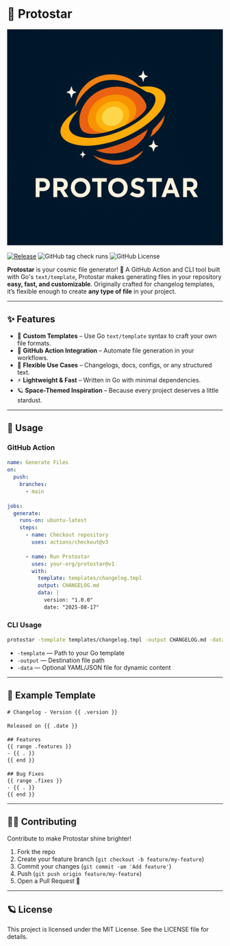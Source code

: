 

# 🌟 Protostar

![Protostar Logo](./protostar.png)

[![Release](https://img.shields.io/github/v/release/stellayazilim/stella.protostar?style=flat-square)](https://github.com/stellayazilim/Stella.Protostar/releases/tag/v0.1.33)
![GitHub tag check runs](https://img.shields.io/github/check-runs/Stellayazilim/Stella.Protostar/v0.1.33)
![GitHub License](https://img.shields.io/github/license/Stellayazilim/Stella.Protostar)


**Protostar** is your cosmic file generator! 🚀
A GitHub Action and CLI tool built with Go's `text/template`, Protostar makes generating files in your repository **easy, fast, and customizable**. Originally crafted for changelog templates, it’s flexible enough to create **any type of file** in your project.

---

## ✨ Features

* 🌌 **Custom Templates** – Use Go `text/template` syntax to craft your own file formats.
* 🤖 **GitHub Action Integration** – Automate file generation in your workflows.
* 🌠 **Flexible Use Cases** – Changelogs, docs, configs, or any structured text.
* ⚡ **Lightweight & Fast** – Written in Go with minimal dependencies.
* 🪐 **Space-Themed Inspiration** – Because every project deserves a little stardust.

---

## 🚀 Usage

### GitHub Action

```yaml
name: Generate Files
on:
  push:
    branches:
      - main

jobs:
  generate:
    runs-on: ubuntu-latest
    steps:
      - name: Checkout repository
        uses: actions/checkout@v3

      - name: Run Protostar
        uses: your-org/protostar@v1
        with:
          template: templates/changelog.tmpl
          output: CHANGELOG.md
          data: |
            version: "1.0.0"
            date: "2025-08-17"
```

### CLI Usage

```bash
protostar -template templates/changelog.tmpl -output CHANGELOG.md -data data.yaml
```

* `-template` — Path to your Go template
* `-output` — Destination file path
* `-data` — Optional YAML/JSON file for dynamic content

---

## 🌌 Example Template

```gotemplate
# Changelog - Version {{ .version }}

Released on {{ .date }}

## Features
{{ range .features }}
- {{ . }}
{{ end }}

## Bug Fixes
{{ range .fixes }}
- {{ . }}
{{ end }}
```

---

## 👩‍🚀 Contributing

Contribute to make Protostar shine brighter!

1. Fork the repo
2. Create your feature branch (`git checkout -b feature/my-feature`)
3. Commit your changes (`git commit -am 'Add feature'`)
4. Push (`git push origin feature/my-feature`)
5. Open a Pull Request 🌟

---

## 🪐 License

This project is licensed under the MIT License.
See the LICENSE file for details.
